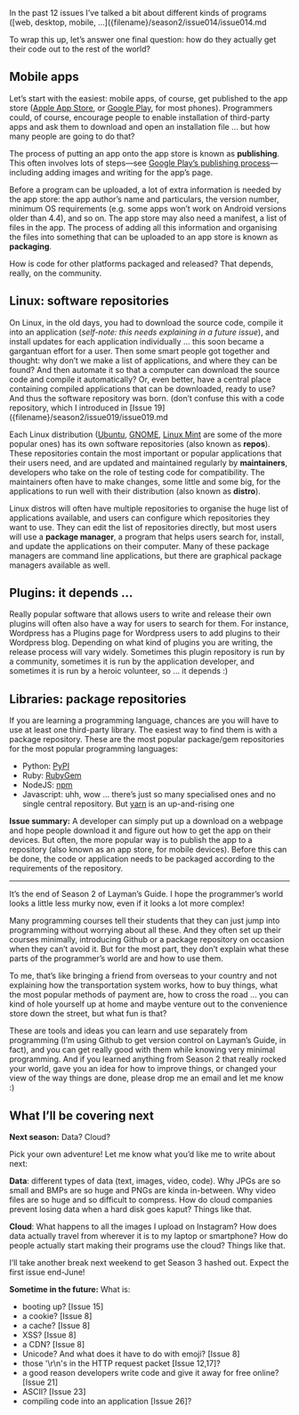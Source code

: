 In the past 12 issues I’ve talked a bit about different kinds of programs ([web, desktop, mobile, …]({filename}/season2/issue014/issue014.md

To wrap this up, let’s answer one final question: how do they actually get their code out to the rest of the world?

## Mobile apps

Let’s start with the easiest: mobile apps, of course, get published to the app store ([Apple App Store](https://www.apple.com/sg/ios/app-store/), or [Google Play](https://play.google.com/store), for most phones). Programmers could, of course, encourage people to enable installation of third-party apps and ask them to download and open an installation file … but how many people are going to do that?

The process of putting an app onto the app store is known as **publishing**. This often involves lots of steps—see [Google Play’s publishing process](https://developer.android.com/studio/publish)—including adding images and writing for the app’s page.

Before a program can be uploaded, a lot of extra information is needed by the app store: the app author’s name and particulars, the version number, minimum OS requirements (e.g. some apps won’t work on Android versions older than 4.4), and so on. The app store may also need a manifest, a list of files in the app. The process of adding all this information and organising the files into something that can be uploaded to an app store is known as **packaging**.

How is code for other platforms packaged and released? That depends, really, on the community.

## Linux: software repositories

On Linux, in the old days, you had to download the source code, compile it into an application (*self-note: this needs explaining in a future issue*), and install updates for each application individually … this soon became a gargantuan effort for a user. Then some smart people got together and thought: why don’t we make a list of applications, and where they can be found? And then automate it so that a computer can download the source code and compile it automatically? Or, even better, have a central place containing compiled applications that can be downloaded, ready to use? And thus the software repository was born. (don’t confuse this with a code repository, which I introduced in [Issue 19]({filename}/season2/issue019/issue019.md

Each Linux distribution ([Ubuntu](https://www.ubuntu.com/), [GNOME](https://www.gnome.org/), [Linux Mint](https://linuxmint.com/) are some of the more popular ones) has its own software repositories (also known as **repos**). These repositories contain the most important or popular applications that their users need, and are updated and maintained regularly by **maintainers**, developers who take on the role of testing code for compatibility. The maintainers often have to make changes, some little and some big, for the applications to run well with their distribution (also known as **distro**).

Linux distros will often have multiple repositories to organise the huge list of applications available, and users can configure which repositories they want to use. They can edit the list of repositories directly, but most users will use a **package manager**, a program that helps users search for, install, and update the applications on their computer. Many of these package managers are command line applications, but there are graphical package managers available as well.

## Plugins: it depends …

Really popular software that allows users to write and release their own plugins will often also have a way for users to search for them. For instance, Wordpress has a Plugins page for Wordpress users to add plugins to their Wordpress blog. Depending on what kind of plugins you are writing, the release process will vary widely. Sometimes this plugin repository is run by a community, sometimes it is run by the application developer, and sometimes it is run by a heroic volunteer, so … it depends :)

## Libraries: package repositories

If you are learning a programming language, chances are you will have to use at least one third-party library. The easiest way to find them is with a package repository. These are the most popular package/gem repositories for the most popular programming languages:

- Python: [PyPI](https://pypi.org/)
- Ruby: [RubyGem](https://rubygems.org/)
- NodeJS: [npm](https://www.npmjs.com/)
- Javascript: uhh, wow … there’s just so many specialised ones and no single central repository. But [yarn](https://yarnpkg.com/en/) is an up-and-rising one

**Issue summary:** A developer can simply put up a download on a webpage and hope people download it and figure out how to get the app on their devices. But often, the more popular way is to publish the app to a repository (also known as an app store, for mobile devices). Before this can be done, the code or application needs to be packaged according to the requirements of the repository.

-----

It’s the end of Season 2 of Layman’s Guide. I hope the programmer’s world looks a little less murky now, even if it looks a lot more complex!

Many programming courses tell their students that they can just jump into programming without worrying about all these. And they often set up their courses minimally, introducing Github or a package repository on occasion when they can’t avoid it. But for the most part, they don’t explain what these parts of the programmer’s world are and how to use them.

To me, that’s like bringing a friend from overseas to your country and not explaining how the transportation system works, how to buy things, what the most popular methods of payment are, how to cross the road … you can kind of hole yourself up at home and maybe venture out to the convenience store down the street, but what fun is that?

These are tools and ideas you can learn and use separately from programming (I’m using Github to get version control on Layman’s Guide, in fact), and you can get really good with them while knowing very minimal programming. And if you learned anything from Season 2 that really rocked your world, gave you an idea for how to improve things, or changed your view of the way things are done, please drop me an email and let me know :)

## What I’ll be covering next

**Next season:** Data? Cloud?

Pick your own adventure! Let me know what you’d like me to write about next:

**Data**: different types of data (text, images, video, code). Why JPGs are so small and BMPs are so huge and PNGs are kinda in-between. Why video files are so huge and so difficult to compress. How do cloud companies prevent losing data when a hard disk goes kaput? Things like that.

**Cloud**: What happens to all the images I upload on Instagram? How does data actually travel from wherever it is to my laptop or smartphone? How do people actually start making their programs use the cloud? Things like that.

I’ll take another break next weekend to get Season 3 hashed out. Expect the first issue end-June!

**Sometime in the future:** What is:

- booting up? [Issue 15]
- a cookie? [Issue 8]
- a cache? [Issue 8]
- XSS? [Issue 8]
- a CDN? [Issue 8]
- Unicode? And what does it have to do with emoji? [Issue 8]
- those '\r\n's in the HTTP request packet [Issue 12,17]?
- a good reason developers write code and give it away for free online? [Issue 21]
- ASCII? [Issue 23]
- compiling code into an application [Issue 26]?
